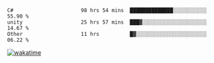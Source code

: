 <!--START_SECTION:waka-->

```text
C#                      98 hrs 54 mins  ██████████████░░░░░░░░░░░   55.90 %
unity                   25 hrs 57 mins  ███▓░░░░░░░░░░░░░░░░░░░░░   14.67 %
Other                   11 hrs          █▓░░░░░░░░░░░░░░░░░░░░░░░   06.22 %
```

<!--END_SECTION:waka-->
[![wakatime](https://wakatime.com/badge/user/6c2f442e-41b4-42e3-bc06-d5d8203ad1da.svg)](https://wakatime.com/@6c2f442e-41b4-42e3-bc06-d5d8203ad1da)
